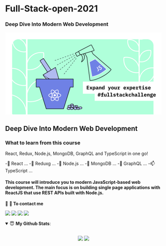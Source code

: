 # Full-Stack-open-2021
### Deep Dive Into Modern Web Development

[<img src ="https://github.com/mesfint/Full-Stack-open-2021/blob/main/fullStack2021.jpg">](https://github.com/mesfint/Full-Stack-open-2021)

##  Deep Dive Into Modern Web Development

### What to learn from this course
 React, Redux, Node.js, MongoDB, GraphQL and TypeScript in one go! 


 -🔭 React ...
 -🌱 Reduxg ...
 -👯 Node.js ...
 -🤔 MongoDB ...
 -💬 GraphQL ...
 -📫 TypeScript ...



####  This course will introduce you to modern JavaScript-based web development. The main focus is on building single page applications with ReactJS that use REST APIs built with Node.js.



<summary>🤝 <b>💬 To contact me</b></summary>

[<img src ="https://img.shields.io/badge/full stack 2021-%23.svg?&style=for-the-badge&logo=&logoColor=white%22">](https://github.com/mesfint/Full-Stack-open-2021)
[<img src="https://img.shields.io/badge/twitter-%231DA1F2.svg?&style=for-the-badge&logo=twitter&logoColor=white" />](https://twitter.com/MesfinTe) 
[<img src="https://img.shields.io/badge/linkedin-%230077B5.svg?&style=for-the-badge&logo=linkedin&logoColor=white" />](https://www.linkedin.com/in/mesfin/)
[<img src = "https://img.shields.io/badge/instagram-%23E4405F.svg?&style=for-the-badge&logo=instagram&logoColor=white">](https://www.instagram.com/mesfint2020/)

<details open>
 <summary> 😇 <b>My Github Stats</b>: </summary>

<br>

<p align = "center">
  <img src = "https://github-readme-stats.vercel.app/api?username=mesfint&show_icons=true&theme=tokyonight&line_height=27">
  <img src = "https://github-readme-stats.vercel.app/api/top-langs/?username=mesfint&show=css,javaScript,html&theme=tokyonight">
</p>

</details>
